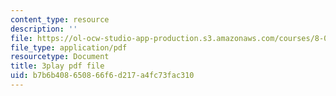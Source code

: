 ```yaml
---
content_type: resource
description: ''
file: https://ol-ocw-studio-app-production.s3.amazonaws.com/courses/8-04-quantum-physics-i-spring-2016/b7b6b408650866f6d217a4fc73fac310_S9RjSQro2e0.pdf
file_type: application/pdf
resourcetype: Document
title: 3play pdf file
uid: b7b6b408-6508-66f6-d217-a4fc73fac310
---
```

